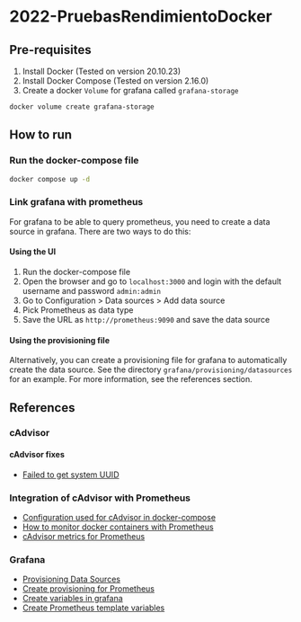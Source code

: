 # 2022-PruebasRendimientoDocker

## Pre-requisites

1. Install Docker (Tested on version 20.10.23)
2. Install Docker Compose (Tested on version 2.16.0)
3. Create a docker `Volume` for grafana called `grafana-storage`

```bash
docker volume create grafana-storage
```

## How to run

### Run the docker-compose file

```bash
docker compose up -d
```

### Link grafana with prometheus

For grafana to be able to query prometheus, you need to create a data source in grafana. There are two ways to do this:

#### Using the UI
1. Run the docker-compose file
2. Open the browser and go to `localhost:3000` and login with the default username and password `admin:admin`
3. Go to Configuration > Data sources > Add data source
4. Pick Prometheus as data type
5. Save the URL as `http://prometheus:9090` and save the data source

#### Using the provisioning file
Alternatively, you can create a provisioning file for grafana to automatically create the data source. See the directory `grafana/provisioning/datasources` for an example. For more information, see the references section.

## References

### cAdvisor

#### cAdvisor fixes

- [Failed to get system UUID](https://github.com/google/cadvisor/issues/2157)

### Integration of cAdvisor with Prometheus

- [Configuration used for cAdvisor in docker-compose](https://github.com/google/cadvisor#quick-start-running-cadvisor-in-a-docker-container)
- [How to monitor docker containers with Prometheus](https://prometheus.io/docs/guides/cadvisor/#monitoring-docker-container-metrics-using-cadvisor)
- [cAdvisor metrics for Prometheus](https://github.com/google/cadvisor/blob/master/docs/storage/prometheus.md)

### Grafana

- [Provisioning Data Sources](https://grafana.com/docs/grafana/latest/administration/provisioning/#data-sources)
- [Create provisioning for Prometheus](https://grafana.com/docs/grafana/latest/datasources/prometheus/#provision-the-data-source)
- [Create variables in grafana](https://grafana.com/docs/grafana/latest/dashboards/variables/add-template-variables/)
- [Create Prometheus template variables](https://grafana.com/docs/grafana/latest/datasources/prometheus/template-variables/)